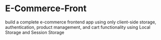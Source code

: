 # E-Commerce-Front
build a complete e-commerce frontend app using only client-side storage, authentication, product management, and cart functionality using Local Storage and Session Storage
